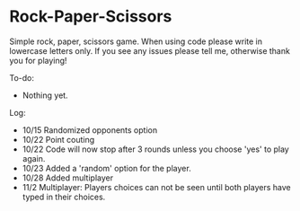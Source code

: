 # Rock-Paper-Scissors

Simple rock, paper, scissors game. When using code please write in lowercase letters only. If you see any issues please tell me, otherwise thank you for playing!

To-do:
- Nothing yet.

Log:
- 10/15 Randomized opponents option
- 10/22 Point couting 
- 10/22 Code will now stop after 3 rounds unless you choose 'yes' to play again.
- 10/23 Added a 'random' option for the player.
- 10/28 Added multiplayer
- 11/2 Multiplayer: Players choices can not be seen until both players have typed in their choices.

